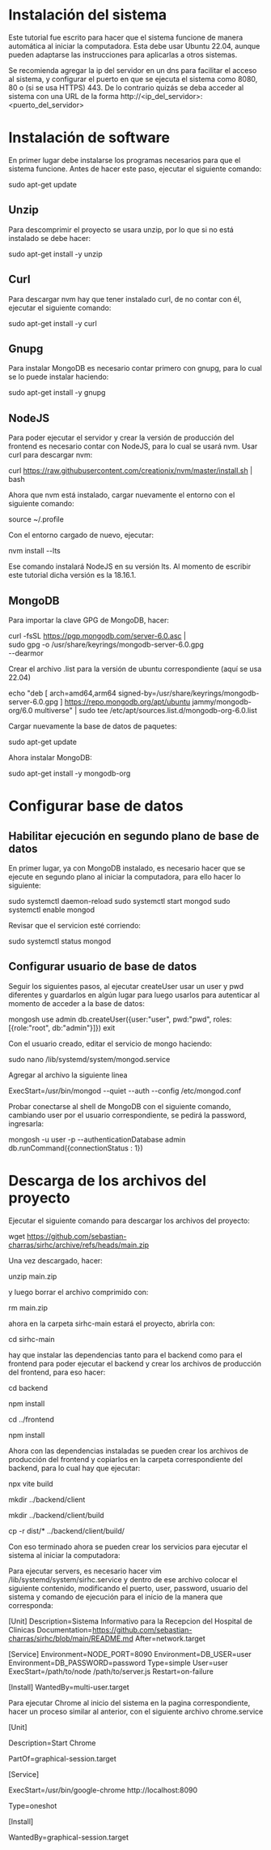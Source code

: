 # Instalación del sistema

Este tutorial fue escrito para hacer que el sistema funcione de manera automática al iniciar la computadora. Esta debe usar Ubuntu 22.04, aunque pueden adaptarse las instrucciones para aplicarlas a otros sistemas.

Se recomienda agregar la ip del servidor en un dns para facilitar el acceso al sistema, y configurar el puerto en que se ejecuta el sistema como 8080, 80 o (si se usa HTTPS) 443. De lo contrario quizás se deba acceder al sistema con una URL de la forma http://<ip_del_servidor>:<puerto_del_servidor>

# Instalación de software

En primer lugar debe instalarse los programas necesarios para que el sistema funcione. Antes de hacer este paso, ejecutar el siguiente comando:

sudo apt-get update

## Unzip

Para descomprimir el proyecto se usara unzip, por lo que si no está instalado se debe hacer:

sudo apt-get install -y unzip

## Curl

Para descargar nvm hay que tener instalado curl, de no contar con él, ejecutar el siguiente comando:

sudo apt-get install -y curl

## Gnupg

Para instalar MongoDB es necesario contar primero con gnupg, para lo cual se lo puede instalar haciendo:

sudo apt-get install -y gnupg

## NodeJS

Para poder ejecutar el servidor y crear la versión de producción del frontend es necesario contar con NodeJS, para lo cual se usará nvm. Usar curl para descargar nvm:

curl https://raw.githubusercontent.com/creationix/nvm/master/install.sh | bash

Ahora que nvm está instalado, cargar nuevamente el entorno con el siguiente comando:

source ~/.profile

Con el entorno cargado de nuevo, ejecutar:

nvm install --lts

Ese comando instalará NodeJS en su versión lts. Al momento de escribir este tutorial dicha versión es la 18.16.1.

## MongoDB

Para importar la clave GPG de MongoDB, hacer:

curl -fsSL https://pgp.mongodb.com/server-6.0.asc | \
   sudo gpg -o /usr/share/keyrings/mongodb-server-6.0.gpg \
   --dearmor

Crear el archivo .list para la versión de ubuntu correspondiente (aquí se usa 22.04)

echo "deb [ arch=amd64,arm64 signed-by=/usr/share/keyrings/mongodb-server-6.0.gpg ] https://repo.mongodb.org/apt/ubuntu jammy/mongodb-org/6.0 multiverse" | sudo tee /etc/apt/sources.list.d/mongodb-org-6.0.list

Cargar nuevamente la base de datos de paquetes:

sudo apt-get update

Ahora instalar MongoDB:

sudo apt-get install -y mongodb-org

# Configurar base de datos

## Habilitar ejecución en segundo plano de base de datos

En primer lugar, ya con MongoDB instalado, es necesario hacer que se ejecute en segundo plano al iniciar la computadora, para ello hacer lo siguiente:

sudo systemctl daemon-reload
sudo systemctl start mongod
sudo systemctl enable mongod

Revisar que el servicion esté corriendo:

sudo systemctl status mongod

## Configurar usuario de base de datos

Seguir los siguientes pasos, al ejecutar createUser usar un user y pwd diferentes y guardarlos en algún lugar para luego usarlos para autenticar al momento de acceder a la base de datos:

mongosh
use admin
db.createUser({user:"user", pwd:"pwd", roles:[{role:"root", db:"admin"}]})
exit

Con el usuario creado, editar el servicio de mongo haciendo:

sudo nano /lib/systemd/system/mongod.service

Agregar al archivo la siguiente linea

ExecStart=/usr/bin/mongod --quiet --auth --config /etc/mongod.conf

Probar conectarse al shell de MongoDB con el siguiente comando, cambiando user por el usuario correspondiente, se pedirá la password, ingresarla:

mongosh -u user -p --authenticationDatabase admin
db.runCommand({connectionStatus : 1})

# Descarga de los archivos del proyecto

Ejecutar el siguiente comando para descargar los archivos del proyecto:

wget https://github.com/sebastian-charras/sirhc/archive/refs/heads/main.zip

Una vez descargado, hacer:

unzip main.zip

y luego borrar el archivo comprimido con:

rm main.zip

ahora en la carpeta sirhc-main estará el proyecto, abrirla con:

cd sirhc-main

hay que instalar las dependencias tanto para el backend como para el frontend para poder ejecutar el backend y crear los archivos de producción del frontend, para eso hacer:

cd backend

npm install

cd ../frontend

npm install

Ahora con las dependencias instaladas se pueden crear los archivos de producción del frontend y copiarlos en la carpeta correspondiente del backend, para lo cual hay que ejecutar:

npx vite build

mkdir ../backend/client

mkdir ../backend/client/build

cp -r dist/* ../backend/client/build/

Con eso terminado ahora se pueden crear los servicios para ejecutar el sistema al iniciar la computadora:

Para ejecutar servers, es necesario hacer vim /lib/systemd/system/sirhc.service y dentro de ese archivo colocar el siguiente contenido, modificando el puerto, user, password, usuario del sistema y comando de ejecución para el inicio de la manera que corresponda:

[Unit]
Description=Sistema Informativo para la Recepcion del Hospital de Clinicas
Documentation=https://github.com/sebastian-charras/sirhc/blob/main/README.md
After=network.target

[Service]
Environment=NODE_PORT=8090
Environment=DB_USER=user
Environment=DB_PASSWORD=password
Type=simple
User=user
ExecStart=/path/to/node /path/to/server.js
Restart=on-failure

[Install]
WantedBy=multi-user.target



Para ejecutar Chrome al inicio del sistema en la pagina correspondiente, hacer un proceso similar al anterior, con el siguiente archivo chrome.service

[Unit]

Description=Start Chrome

PartOf=graphical-session.target



[Service]

ExecStart=/usr/bin/google-chrome http://localhost:8090

Type=oneshot



[Install]

WantedBy=graphical-session.target